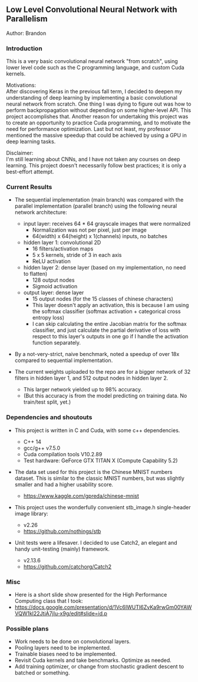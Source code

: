 ## Low Level Convolutional Neural Network with Parallelism

Author:
Brandon


### Introduction
This is a very basic convolutional neural network "from scratch", using lower level code such as the C programming language, and custom Cuda kernels.

Motivations:\
After discovering Keras in the previous fall term, I decided to deepen my understanding of deep learning by implementing a basic convolutional neural network from scratch. One thing I was dying to figure out was how to perform backpropagation without depending on some higher-level API. This project accomplishes that. Another reason for undertaking this project was to create an opportunity to practice Cuda programming, and to motivate the need for performance optimization. Last but not least, my professor mentioned the massive speedup that could be achieved by using a GPU in deep learning tasks.

Disclaimer:\
I'm still learning about CNNs, and I have not taken any courses on deep learning. This project doesn't necessarily follow best practices; it is only a best-effort attempt.


### Current Results
- The sequential implementation (main branch) was compared with the parallel implementation (parallel branch) using the following neural network architecture:
  - input layer: receives 64 * 64 grayscale images that were normalized
    - Normalization was not per pixel, just per image
    - 64(width) x 64(height) x 1(channels) inputs, no batches
  - hidden layer 1: convolutional 2D
    - 16 filters/activation maps
    - 5 x 5 kernels, stride of 3 in each axis
    - ReLU activation
  - hidden layer 2: dense layer (based on my implementation, no need to flatten)
    - 128 output nodes
    - Sigmoid activation
  - output layer: dense layer
    - 15 output nodes (for the 15 classes of chinese characters)
    - This layer doesn't apply an activation, this is because I am using the softmax classifier (softmax activation + categorical cross entropy loss)
    - I can skip calculating the entire Jacobian matrix for the softmax classifier, and just calculate the partial derivative of loss with respect to this layer's outputs in one go if I handle the activation function separately.

- By a not-very-strict, naive benchmark, noted a speedup of over 18x compared to sequential implementation.
- The current weights uploaded to the repo are for a bigger network of 32 filters in hidden layer 1, and 512 output nodes in hidden layer 2.
  - This larger network yielded up to 98% accuracy.
  - (But this accuracy is from the model predicting on training data. No train/test split, yet.)


### Dependencies and shoutouts

- This project is written in C and Cuda, with some c++ dependencies.
  - C++ 14
  - gcc/g++ v7.5.0 
  - Cuda compilation tools V10.2.89
  - Test hardware: GeForce GTX TITAN X (Compute Capability 5.2)

- The data set used for this project is the Chinese MNIST numbers dataset. This is similar to the classic MNIST numbers, but was slightly smaller and had a higher usability score.
  - https://www.kaggle.com/gpreda/chinese-mnist

- This project uses the wonderfully convenient stb_image.h single-header image library:
  - v2.26
  - https://github.com/nothings/stb

- Unit tests were a lifesaver. I decided to use Catch2, an elegant and handy unit-testing (mainly) framework.
  - v2.13.6
  - https://github.com/catchorg/Catch2


### Misc

- Here is a short slide show presented for the High Performance Computing class that I took:
- https://docs.google.com/presentation/d/1Vc6IWUTI6ZvKa9rwGm00YAWVQW1kl22JtiA7jIu-x9g/edit#slide=id.p


### Possible plans
- Work needs to be done on convolutional layers.
- Pooling layers need to be implemented.
- Trainable biases need to be implemented.
- Revisit Cuda kernels and take benchmarks. Optimize as needed.
- Add training optimizer, or change from stochastic gradient descent to batched or something.
